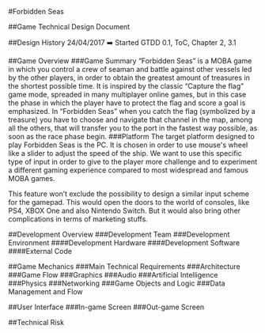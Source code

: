 #Forbidden Seas

##Game Technical Design Document

##Design History
24/04/2017 :arrow_right: Started GTDD 0.1, ToC, Chapter 2, 3.1

##Game Overview
###Game Summary
“Forbidden Seas” is a MOBA game in which you control a crew of seaman and battle against other vessels led by the other players,
 in order to obtain the greatest amount of treasures in the shortest possible time. It is inspired by the classic “Capture the flag”
 game mode, spreaded in many multiplayer online games, but in this case the phase in which the player have to protect the flag and 
 score a goal is emphasized. In “Forbidden Seas” when you catch the flag (symbolized by a treasure) you have to choose and navigate that channel 
 in the map, among all the others, that will transfer you to the port in the fastest way possible, as soon as the race phase begin.
###Platform
The target platform designed to play Forbidden Seas is the PC. It is chosen in order to use mouse's wheel like a slider to adjust 
the speed of the ship. We want to use this specific type of input in order to give to the player more challenge and to experiment a 
different gaming experience compared to most widespread and famous MOBA games.


This feature won’t exclude the possibility to design a similar input scheme for the gamepad. This would open the doors to the world 
of consoles, like PS4, XBOX One and also Nintendo Switch. But it would also bring other complications in terms of marketing stuffs.

##Development Overview
###Development Team
###Development Environment
####Development Hardware
####Development Software
####External Code

##Game Mechanics
###Main Technical Requirements
###Architecture
###Game Flow
###Graphics
###Audio
###Artificial Intelligence
###Physics
###Networking
###Game Objects and Logic
###Data Management and Flow

##User Interface
###In-game Screen
###Out-game Screen

##Technical Risk
